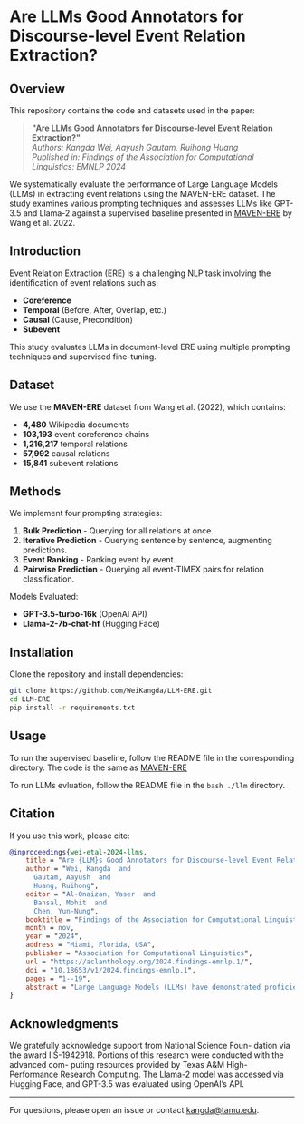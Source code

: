 # Are LLMs Good Annotators for Discourse-level Event Relation Extraction?

## Overview

This repository contains the code and datasets used in the paper:

> **"Are LLMs Good Annotators for Discourse-level Event Relation Extraction?"**\
> *Authors: Kangda Wei, Aayush Gautam, Ruihong Huang*\
> *Published in: Findings of the Association for Computational Linguistics: EMNLP 2024*

We systematically evaluate the performance of Large Language Models (LLMs) in extracting event relations using the MAVEN-ERE dataset. The study examines various prompting techniques and assesses LLMs like GPT-3.5 and Llama-2 against a supervised baseline presented in [MAVEN-ERE](https://aclanthology.org/2022.emnlp-main.60/) by Wang et al. 2022.

## Introduction

Event Relation Extraction (ERE) is a challenging NLP task involving the identification of event relations such as:

- **Coreference**
- **Temporal** (Before, After, Overlap, etc.)
- **Causal** (Cause, Precondition)
- **Subevent**

This study evaluates LLMs in document-level ERE using multiple prompting techniques and supervised fine-tuning.

## Dataset

We use the **MAVEN-ERE** dataset from Wang et al. (2022), which contains:

- **4,480** Wikipedia documents
- **103,193** event coreference chains
- **1,216,217** temporal relations
- **57,992** causal relations
- **15,841** subevent relations

## Methods

We implement four prompting strategies:

1. **Bulk Prediction** - Querying for all relations at once.
2. **Iterative Prediction** - Querying sentence by sentence, augmenting predictions.
3. **Event Ranking** - Ranking event by event.
4. **Pairwise Prediction** - Querying all event-TIMEX pairs for relation classification.

Models Evaluated:

- **GPT-3.5-turbo-16k** (OpenAI API)
- **Llama-2-7b-chat-hf** (Hugging Face)

## Installation

Clone the repository and install dependencies:

```bash
git clone https://github.com/WeiKangda/LLM-ERE.git
cd LLM-ERE
pip install -r requirements.txt
```

## Usage

To run the supervised baseline, follow the README file in the corresponding directory. The code is the same as [MAVEN-ERE](https://aclanthology.org/2022.emnlp-main.60/)

To run LLMs evluation, follow the README file in the ```bash ./llm``` directory.

## Citation

If you use this work, please cite:

```bibtex
@inproceedings{wei-etal-2024-llms,
    title = "Are {LLM}s Good Annotators for Discourse-level Event Relation Extraction?",
    author = "Wei, Kangda  and
      Gautam, Aayush  and
      Huang, Ruihong",
    editor = "Al-Onaizan, Yaser  and
      Bansal, Mohit  and
      Chen, Yun-Nung",
    booktitle = "Findings of the Association for Computational Linguistics: EMNLP 2024",
    month = nov,
    year = "2024",
    address = "Miami, Florida, USA",
    publisher = "Association for Computational Linguistics",
    url = "https://aclanthology.org/2024.findings-emnlp.1/",
    doi = "10.18653/v1/2024.findings-emnlp.1",
    pages = "1--19",
    abstract = "Large Language Models (LLMs) have demonstrated proficiency in a wide array of natural language processing tasks. However, its effectiveness over discourse-level event relation extraction (ERE) tasks remains unexplored. In this paper, we assess the effectiveness of LLMs in addressing discourse-level ERE tasks characterized by lengthy documents and intricate relations encompassing coreference, temporal, causal, and subevent types. Evaluation is conducted using an commercial model, GPT-3.5, and an open-source model, LLaMA-2. Our study reveals a notable underperformance of LLMs compared to the baseline established through supervised learning. Although Supervised Fine-Tuning (SFT) can improve LLMs performance, it does not scale well compared to the smaller supervised baseline model. Our quantitative and qualitative analysis shows that LLMs have several weaknesses when applied for extracting event relations, including a tendency to fabricate event mentions, and failures to capture transitivity rules among relations, detect long distance relations, or comprehend contexts with dense event mentions."
}
```

## Acknowledgments

We gratefully acknowledge support from National Science Foun- dation via the award IIS-1942918. Portions of this research were conducted with the advanced com- puting resources provided by Texas A&M High- Performance Research Computing. The Llama-2 model was accessed via Hugging Face, and GPT-3.5 was evaluated using OpenAI’s API.

---

For questions, please open an issue or contact kangda@tamu.edu.

